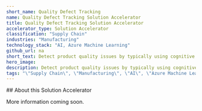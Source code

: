 ```yaml
---
short_name: Quality Defect Tracking
name: Quality Defect Tracking Solution Accelerator
title: Quality Defect Tracking Solution Accelerator
accelerator_type: Solution Accelerator
classification: "Supply Chain"
industries: "Manufacturing"
technology_stack: "AI, Azure Machine Learning"
github_url: na
short_text: Detect product quality issues by typically using cognitive services over image data.
hero_image: 
description: Detect product quality issues by typically using cognitive services over image data.
tags: "\"Supply Chain\", \"Manufacturing\", \"AI\", \"Azure Machine Learning\", \"Solution Accelerator\""
---
```

​​## About this Solution Accelerator

More information coming soon.